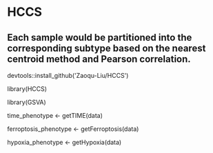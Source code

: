 # HCCS
## Each sample would be partitioned into the corresponding subtype based on the nearest centroid method and Pearson correlation.



devtools::install_github('Zaoqu-Liu/HCCS')

library(HCCS)

library(GSVA)

time_phenotype <- getTIME(data)

ferroptosis_phenotype <- getFerroptosis(data)

hypoxia_phenotype <- getHypoxia(data)
